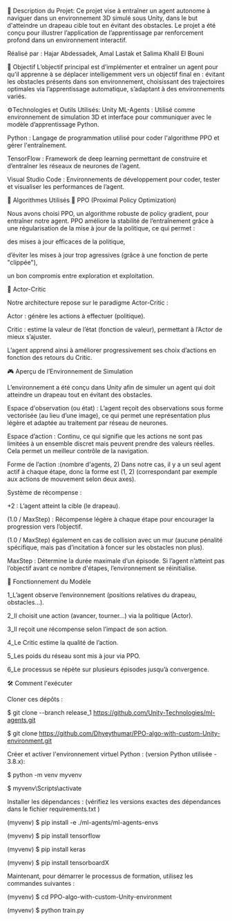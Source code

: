 📌 Description du Projet:
Ce projet vise à entraîner un agent autonome à naviguer dans un environnement 3D simulé sous Unity, dans le but d'atteindre un drapeau cible tout en évitant des obstacles. Le projet a été conçu pour illustrer l’application de l’apprentissage par renforcement profond dans un environnement interactif.

Réalisé par :
Hajar Abdessadek,
Amal Lastak et
Salima Khalil El Bouni

🎯 Objectif
L’objectif principal est d’implémenter et entraîner un agent pour qu’il apprenne à se déplacer intelligemment vers un objectif final en :
évitant les obstacles présents dans son environnement,
choisissant des trajectoires optimales via l’apprentissage automatique,
s’adaptant à des environnements variés.

⚙️Technologies et Outils Utilisés:
Unity ML-Agents : Utilisé comme environnement de simulation 3D et interface pour communiquer avec le modèle d’apprentissage Python.

Python : Langage de programmation utilisé pour coder l'algorithme PPO et gérer l'entraînement.

TensorFlow : Framework de deep learning permettant de construire et d’entraîner les réseaux de neurones de l’agent.

Visual Studio Code : Environnements de développement pour coder, tester et visualiser les performances de l’agent.

🧠 Algorithmes Utilisés
📌 PPO (Proximal Policy Optimization)

Nous avons choisi PPO, un algorithme robuste de policy gradient, pour entraîner notre agent. PPO améliore la stabilité de l’entraînement grâce à une régularisation de la mise à jour de la politique, ce qui permet :

des mises à jour efficaces de la politique,

d’éviter les mises à jour trop agressives (grâce à une fonction de perte "clippée"),

un bon compromis entre exploration et exploitation.

📌 Actor-Critic

Notre architecture repose sur le paradigme Actor-Critic :

Actor : génère les actions à effectuer (politique).

Critic : estime la valeur de l’état (fonction de valeur), permettant à l’Actor de mieux s’ajuster.

L’agent apprend ainsi à améliorer progressivement ses choix d’actions en fonction des retours du Critic.


🎮 Aperçu de l’Environnement de Simulation

L’environnement a été conçu dans Unity afin de simuler un agent qui doit atteindre un drapeau tout en évitant des obstacles.

Espace d'observation (ou état) :
L’agent reçoit des observations sous forme vectorisée (au lieu d’une image), ce qui permet une représentation plus légère et adaptée au traitement par réseau de neurones.

Espace d’action :
Continu, ce qui signifie que les actions ne sont pas limitées à un ensemble discret mais peuvent prendre des valeurs réelles. Cela permet un meilleur contrôle de la navigation.

Forme de l’action :(nombre d'agents, 2)
Dans notre cas, il y a un seul agent actif à chaque étape, donc la forme est (1, 2) (correspondant par exemple aux actions de mouvement selon deux axes).

Système de récompense :

+2 : L’agent atteint la cible (le drapeau).

(1.0 / MaxStep) : Récompense légère à chaque étape pour encourager la progression vers l’objectif.

(1.0 / MaxStep) également en cas de collision avec un mur (aucune pénalité spécifique, mais pas d’incitation à foncer sur les obstacles non plus).

MaxStep : Détermine la durée maximale d’un épisode. Si l’agent n’atteint pas l’objectif avant ce nombre d'étapes, l’environnement se réinitialise.

 
 🔁 Fonctionnement du Modèle


1_L’agent observe l’environnement (positions relatives du drapeau, obstacles…).

2_Il choisit une action (avancer, tourner…) via la politique (Actor).

3_Il reçoit une récompense selon l’impact de son action.

4_Le Critic estime la qualité de l’action.

5_Les poids du réseau sont mis à jour via PPO.

6_Le processus se répète sur plusieurs épisodes jusqu’à convergence.

🛠️ Comment l'exécuter

Cloner ces dépôts :

$ git clone --branch release_1 https://github.com/Unity-Technologies/ml-agents.git

$ git clone https://github.com/Dhyeythumar/PPO-algo-with-custom-Unity-environment.git

Créer et activer l'environnement virtuel Python : (version Python utilisée - 3.8.x):

$ python -m venv myvenv

$ myvenv\Scripts\activate

Installer les dépendances : (vérifiez les versions exactes des dépendances dans le fichier requirements.txt )

(myvenv) $ pip install -e ./ml-agents/ml-agents-envs

(myvenv) $ pip install tensorflow

(myvenv) $ pip install keras

(myvenv) $ pip install tensorboardX

Maintenant, pour démarrer le processus de formation, utilisez les commandes suivantes :

(myvenv) $ cd PPO-algo-with-custom-Unity-environment

(myvenv) $ python train.py
<!-- Uploading "Capture d'écran 2025-06-06 150644.png"... -->



